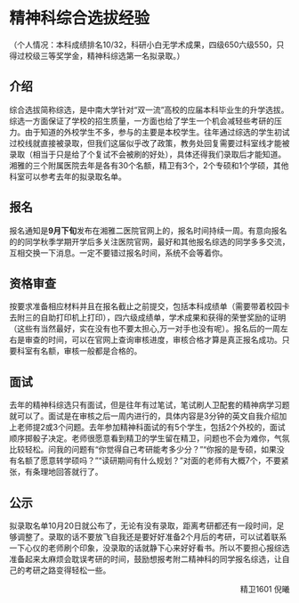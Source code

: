 # 精神科综合选拔经验

（个人情况：本科成绩排名10/32，科研小白无学术成果，四级650六级550，只得过校级三等奖学金，精神科综选第一名拟录取。）

## 介绍

综合选拔简称综选，是中南大学针对“双一流”高校的应届本科毕业生的升学选拔。综选一方面保证了学校的招生质量，一方面也给了学生一个机会减轻些考研的压力。由于知道的外校学生不多，参与的主要是本校学生。往年通过综选的学生初试过校线就直接被录取，但我们这届似乎改了政策，教务处回复需要过科室线才能被录取（相当于只是给了个复试不会被刷的好处），具体还得我们录取后才能知道。湘雅的三个附属医院去年是各有30个名额，精卫有3个，2个专硕和1个学硕，其他科室可以参考去年的拟录取名单。

## 报名

报名通知是**9月下旬**发布在湘雅二医院官网上的，报名时间持续一周。有意向报名的的同学秋季学期开学后多关注医院官网，最好和其他报名综选的同学多多交流，互相交换一下消息。一定不要错过报名时间，系统不会等着你。

## 资格审查

按要求准备相应材料并且在报名截止之前提交，包括本科成绩单（需要带着校园卡去附三的自助打印机上打印），四六级成绩单，学术成果和获得的荣誉奖励的证明（这些有当然最好，实在没有也不要太担心,万一对手也没有呢）。报名后的一周左右是审查的时间，可以在官网上查询审核进度，审核合格才算是真正报名成功。只要科室有名额，审核一般都是合格的。

## 面试

去年的精神科综选只有面试，但是往年有过笔试，笔试刷人卫配套的精神病学习题就可以了。面试是在审核之后一周内进行的，具体内容是3分钟的英文自我介绍加上老师提2或3个问题。去年参加精神科面试的有5个学生，包括2个外校的，面试顺序掷骰子决定。老师很愿意看到精卫的学生留在精卫，问题也不会为难你，气氛比较轻松。问我的问题有“你觉得自己考研能考多少分？”“你报的是专硕，如果没有名额了愿意转学硕吗？”“读研期间有什么规划？”对面的老师有大概7个，不要紧张，有条理地回答就行了。

## 公示

拟录取名单10月20日就公布了，无论有没有录取，距离考研都还有一段时间，足够调整了。录取的话不要放飞自我还是要好好准备2个月后的考研，可以试着联系一下心仪的老师刷个印象，没录取的话就静下心来好好看书。所以不要担心报综选准备起来太麻烦会耽误考研的时间，鼓励想报考附二精神科的同学报名综选，让自己的考研之路变得轻松一些。

<p align="right">精卫1601 倪曦</p>